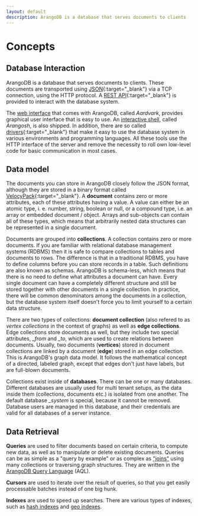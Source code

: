 ```yaml
---
layout: default
description: ArangoDB is a database that serves documents to clients
---
```

Concepts
========

Database Interaction
--------------------

ArangoDB is a database that serves documents to clients. These documents are
transported using [JSON](https://en.wikipedia.org/wiki/JSON){:target="_blank"} via a TCP connection,
using the HTTP protocol. A [REST API](https://en.wikipedia.org/wiki/Representational_state_transfer){:target="_blank"}
is provided to interact with the database system.

The [web interface](administration-web-interface.html) that comes with
ArangoDB, called *Aardvark*, provides graphical user interface that is easy to use.
An [interactive shell](getting-started-arangosh.html), called *Arangosh*, is also
shipped. In addition, there are so called [drivers](https://arangodb.com/downloads/arangodb-drivers/){:target="_blank"}
that make it easy to use the database system in various environments and
programming languages. All these tools use the HTTP interface of the server and
remove the necessity to roll own low-level code for basic communication in most
cases.

Data model
----------

The documents you can store in ArangoDB closely follow the JSON format,
although they are stored in a binary format called [VelocyPack](https://github.com/arangodb/velocypack#readme){:target="_blank"}.
A **document** contains zero or more attributes, each of these attributes having
a value. A value can either be an atomic type, i. e. number, string, boolean
or null, or a compound type, i.e. an array or embedded document / object.
Arrays and sub-objects can contain all of these types, which means that
arbitrarily nested data structures can be represented in a single document.

Documents are grouped into **collections**. A collection contains zero or more
documents. If you are familiar with relational database management systems (RDBMS)
then it is safe to compare collections to tables and documents to rows. The
difference is that in a traditional RDBMS, you have to define columns before
you can store records in a table. Such definitions are also known as schemas.
ArangoDB is schema-less, which means that there is no need to define what
attributes a document can have. Every single document can have a completely
different structure and still be stored together with other documents in a
single collection. In practice, there will be common denominators among the
documents in a collection, but the database system itself doesn't force you to
limit yourself to a certain data structure.

There are two types of collections: **document collection** (also refered to as
*vertex collections* in the context of graphs) as well as **edge collections**.
Edge collections store documents as well, but they include two special attributes,
*_from* and *_to*, which are used to create relations between documents.
Usually, two documents (**vertices**) stored in document collections are linked
by a document (**edge**) stored in an edge collection. This is ArangoDB's graph
data model. It follows the mathematical concept of a directed, labeled graph,
except that edges don't just have labels, but are full-blown documents.

Collections exist inside of **databases**. There can be one or many databases.
Different databases are usually used for multi tenant setups, as the data inside
them (collections, documents etc.) is isolated from one another. The default
database *_system* is special, because it cannot be removed. Database users
are managed in this database, and their credentials are valid for all databases
of a server instance.

Data Retrieval
--------------

**Queries** are used to filter documents based on certain criteria, to compute
new data, as well as to manipulate or delete existing documents. Queries can be
as simple as a "query by example" or as complex as ["joins"](aql/examples-join.html)
using many collections or traversing graph structures. They are written in
the [ArangoDB Query Language](../aql/) (AQL).

**Cursors** are used to iterate over the result of queries, so that you get
easily processable batches instead of one big hunk.

**Indexes** are used to speed up searches. There are various types of indexes,
such as [hash indexes](indexing-hash.html) and
[geo indexes](indexing-geo.html).
